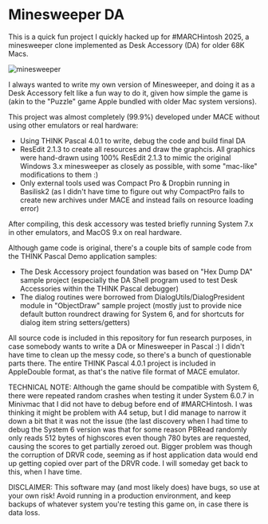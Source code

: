 # Minesweeper DA
This is a quick fun project I quickly hacked up for #MARCHintosh 2025, a minesweeper clone implemented as Desk Accessory (DA) for older 68K Macs.

![minesweeper](https://github.com/user-attachments/assets/130b25fb-be0b-4bac-9d47-c7ac9e3a307d)

I always wanted to write my own version of Minesweeper, and doing it as a Desk Accessory felt like a fun way to do it, given how simple the game is (akin to the "Puzzle" game Apple bundled with older Mac system versions).

This project was almost completely (99.9%) developed under MACE without using other emulators or real hardware:
- Using THINK Pascal 4.0.1 to write, debug the code and build final DA
- ResEdit 2.1.3 to create all resources and draw the graphcis. All graphics were hand-drawn using 100% ResEdit 2.1.3 to mimic the original Windows 3.x minesweeper as closely as possible, with some "mac-like" modifications to them :)
- Only external tools used was Compact Pro & Dropbin running in Basilisk2 (as I didn't have time to figure out why CompactPro fails to create new archives under MACE and instead fails on resource loading error)

After compiling, this desk accessory was tested briefly running System 7.x in other emulators, and MacOS 9.x on real hardware.

Although game code is original, there's a couple bits of sample code from the THINK Pascal Demo application samples:
- The Desk Accessory project foundation was based on "Hex Dump DA" sample project (especially the DA Shell program used to test Desk Accessories within the THINK Pascal debugger)
- The dialog routines were borrowed from DialogUtils/DialogPresident module in "ObjectDraw" sample project (mostly just to provide nice default button roundrect drawing for System 6, and for shortcuts for dialog item string setters/getters)

All source code is included in this repository for fun research purposes, in case somebody wants to write a DA or Minesweeper in Pascal :) I didn't have time to clean up the messy code, so there's a bunch of questionable parts there. The entire THINK Pascal 4.0.1 project is included in AppleDouble format, as that's the native file format of MACE emulator.

TECHNICAL NOTE: Although the game should be compatible with System 6, there were repeated random crashes when testing it under System 6.0.7 in Minivmac that I did not have to debug before end of #MARCHintosh. I was thinking it might be problem with A4 setup, but I did manage to narrow it down a bit that it was not the issue (the last discovery when I had time to debug the System 6 version was that for some reason PBRead randomly only reads 512 bytes of highscores even though 780 bytes are requested, causing the scores to get partially zeroed out. Bigger problem was though the corruption of DRVR code, seeming as if host application data would end up getting copied over part of the DRVR code. I will someday get back to this, when I have time.

DISCLAIMER: This software may (and most likely does) have bugs, so use at your own risk! Avoid running in a production environment, and keep backups of whatever system you're testing this game on, in case there is data loss.
